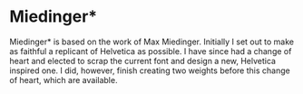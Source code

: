 Miedinger*
=========

Miedinger* is based on the work of Max Miedinger. 
Initially I set out to make as faithful a replicant of Helvetica as possible. I have since had a change of heart and elected to scrap the current font and design a new, Helvetica inspired one. I did, however, finish creating two weights before this change of heart, which are available.
